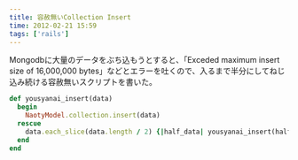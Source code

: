 ```yaml
---
title: 容赦無いCollection Insert
time: 2012-02-21 15:59
tags: ['rails']
---
```


Mongodbに大量のデータをぶち込もうとすると、「Exceded maximum insert size of 16,000,000 bytes」などとエラーを吐くので、入るまで半分にしてねじ込み続ける容赦無いスクリプトを書いた。

```ruby
def yousyanai_insert(data)
  begin
    NaotyModel.collection.insert(data)
  rescue
    data.each_slice(data.length / 2) {|half_data| yousyanai_insert(half_data) }
  end
end
```
